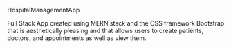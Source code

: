 HospitalManagementApp

Full Stack App created using MERN stack and the CSS framework Bootstrap that is aesthetically pleasing and that allows users to create patients, doctors, and appointments as well as view them.

